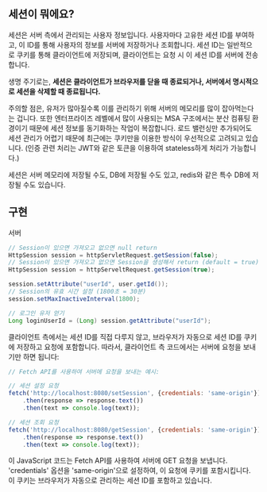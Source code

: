 ## 세션이 뭐에요?

세션은 서버 측에서 관리되는 사용자 정보입니다. 사용자마다 고유한 세션 ID를 부여하고, 이 ID를 통해 사용자의 정보를 서버에 저장하거나 조회합니다. 세션 ID는 일반적으로 쿠키를 통해 클라이언트에 저장되며, 클라이언트는 요청 시 이 세션 ID를 서버에 전송합니다.

생명 주기로는, **세션은 클라이언트가 브라우저를 닫을 때 종료되거나, 서버에서 명시적으로 세션을 삭제할 때 종료됩니다.**

주의할 점은, 유저가 많아질수록 이를 관리하기 위해 서버의 메모리를 많이 잡아먹는다는 겁니다. 또한 엔터프라이즈 레벨에서 많이 사용되는 MSA 구조에서는 분산 컴퓨팅 환경이기 때문에 세션 정보를 동기화하는 작업이 복잡합니다. 로드 밸런싱만 추가되어도 세션 관리가 어렵기 때문에 최근에는 쿠키만을 이용한 방식이 우선적으로 고려되고 있습니다. (인증 관련 처리는 JWT와 같은 토큰을 이용하여 stateless하게 처리가 가능합니다.)

세션은 서버 메모리에 저장될 수도, DB에 저장될 수도 있고, redis와 같은 특수 DB에 저장될 수도 있습니다.

## 구현

서버

```java
// Session이 있으면 가져오고 없으면 null return
HttpSession session = httpServletRequest.getSession(false);
// Session이 있으면 가져오고 없으면 Session을 생성해서 return (default = true)
HttpSession session = httpServeltRequest.getSession(true);

session.setAttribute("userId", user.getId());
// Session의 유효 시간 설정 (1800초 = 30분)
session.setMaxInactiveInterval(1800);

// 로그인 유저 얻기
Long loginUserId = (Long) session.getAttribute("userId");
```


클라이언트 측에서는 세션 ID를 직접 다루지 않고, 브라우저가 자동으로 세션 ID를 쿠키에 저장하고 요청에 포함합니다. 따라서, 클라이언트 측 코드에서는 서버에 요청을 보내기만 하면 됩니다:

```javascript
// Fetch API를 사용하여 서버에 요청을 보내는 예시:

// 세션 설정 요청
fetch('http://localhost:8080/setSession', {credentials: 'same-origin'})
    .then(response => response.text())
    .then(text => console.log(text));

// 세션 조회 요청
fetch('http://localhost:8080/getSession', {credentials: 'same-origin'})
    .then(response => response.text())
    .then(text => console.log(text));
```

이 JavaScript 코드는 Fetch API를 사용하여 서버에 GET 요청을 보냅니다. 'credentials' 옵션을 'same-origin'으로 설정하여, 이 요청에 쿠키를 포함시킵니다. 이 쿠키는 브라우저가 자동으로 관리하는 세션 ID를 포함하고 있습니다.